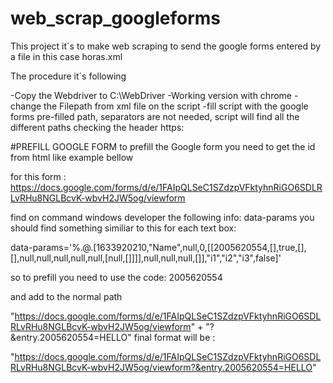 # web_scrap_googleforms

This project it´s to make web scraping to send the google forms entered by a file in this case horas.xml

The procedure it´s following

-Copy the Webdriver to C:\WebDriver
-Working version with chrome
-change the Filepath from xml file on the script
-fill script with the google forms pre-filled path, separators are not needed, script will find all the different paths checking the header https:

#PREFILL GOOGLE FORM
to prefill the Google form you need to get the id from html like example bellow


for this form : https://docs.google.com/forms/d/e/1FAIpQLSeC1SZdzpVFktyhnRiGO6SDLRLvRHu8NGLBcvK-wbvH2JW5og/viewform

find on command windows developer the following info:
  data-params
you should find something similiar to this for each text box:

  data-params='%.@.[1633920210,"Name",null,0,[[2005620554,[],true,[],[],null,null,null,null,null,[null,[]]]],null,null,null,[]],"i1","i2","i3",false]'
  
  so to prefill you need to use the code:  2005620554
  
and add to the normal path

"https://docs.google.com/forms/d/e/1FAIpQLSeC1SZdzpVFktyhnRiGO6SDLRLvRHu8NGLBcvK-wbvH2JW5og/viewform" + "?&entry.2005620554=HELLO"
final format will be :

"https://docs.google.com/forms/d/e/1FAIpQLSeC1SZdzpVFktyhnRiGO6SDLRLvRHu8NGLBcvK-wbvH2JW5og/viewform?&entry.2005620554=HELLO"
